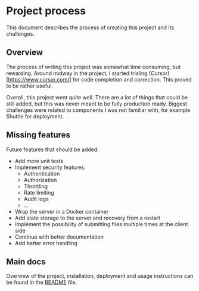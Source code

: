 # Project process

This document describes the process of creating this project and its challenges.

## Overview

The process of writing this project was somewhat time consuming, but rewarding. Around midway in the project, I started trialing (Cursor)[https://www.cursor.com/] for code completion and correction. This proved to be rather useful.

Overall, this project went quite well. There are a lot of things that could be still added, but this was never meant to be fully production ready. Biggest challenges were related to components I was not familiar with, for example Shuttle for deployment.

## Missing features

Future features that should be added:
- Add more unit tests
- Implement security features:
  - Authentication
  - Authorization
  - Throttling
  - Rate limiting
  - Audit logs
  - ...
- Wrap the server in a Docker container
- Add state storage to the server and recovery from a restart
- Implement the possibility of submitting files multiple times at the client side
- Continue with better documentation
- Add better error handling

## Main docs

Overview of the project, installation, deployment and usage instructions can be found in the [README](README.md) file.